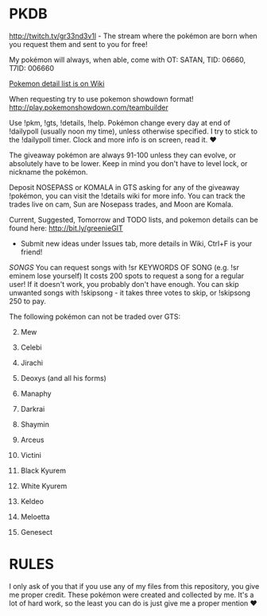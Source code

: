 # PKDB

 http://twitch.tv/gr33nd3v1l - The stream where the pokémon are born when you request them and sent to you for free!
 
 My pokémon will always, when able, come with OT: SATAN, TID: 06660, T7ID: 006660

[Pokemon detail list is on Wiki](https://github.com/gr33nd3v1l/PKDB/wiki)

When requesting try to use pokemon showdown format! http://play.pokemonshowdown.com/teambuilder

Use !pkm, !gts, !details, !help. 
Pokémon change every day at end of !dailypoll (usually noon my time), unless otherwise specified. 
I try to stick to the !dailypoll timer. Clock and more info is on screen, read it. ♥

The giveaway pokémon are always 91-100 unless they can evolve, or absolutely have to be lower. 
Keep in mind you don't have to level lock, or nickname the pokémon.

Deposit NOSEPASS or KOMALA in GTS asking for any of the giveaway !pokémon, you can visit the !details wiki for more info. You can track the trades live on cam, Sun are Nosepass trades, and Moon are Komala.

Current, Suggested, Tomorrow and TODO lists, and pokemon details can be found here: http://bit.ly/greenieGIT 
- Submit new ideas under Issues tab, more details in Wiki, Ctrl+F is your friend!

_SONGS_
You can request songs with !sr KEYWORDS OF SONG (e.g. !sr eminem lose yourself)
It costs 200 spots to request a song for a regular user! If it doesn't work, you probably don't have enough.
You can skip unwanted songs with !skipsong - it takes three votes to skip, or !skipsong 250 to pay.

The following pokémon can not be traded over GTS:


2. Mew

3. Celebi

4. Jirachi

5. Deoxys (and all his forms)

6. Manaphy

7. Darkrai

8. Shaymin

9. Arceus

10. Victini

11. Black Kyurem

12. White Kyurem

13. Keldeo

14. Meloetta

15. Genesect


# RULES

I only ask of you that if you use any of my files from this repository, you give me proper credit. These pokémon were created and collected by me. It's a lot of hard work, so the least you can do is just give me a proper mention ❤
